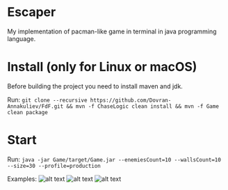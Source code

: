 # Escaper

My implementation of pacman-like game in terminal in java programming language.

# Install (only for Linux or macOS)
Before building the project you need to install maven and jdk.

Run:
```git clone --recursive https://github.com/Dovran-Annakuliev/FdF.git && mvn -f ChaseLogic clean install && mvn -f Game clean package```

# Start
Run: ```java -jar Game/target/Game.jar --enemiesCount=10 --wallsCount=10 --size=30 --profile=production```

Examples:
![alt text](screenshots/1.png)​
![alt text](screenshots/2.png)​
![alt text](screenshots/3.png)​
